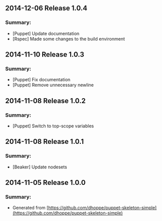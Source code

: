 ## 2014-12-06 Release 1.0.4
### Summary:
- [Puppet] Update documentation
- [Rspec] Made some changes to the build environment

## 2014-11-10 Release 1.0.3
### Summary:
- [Puppet] Fix documentation
- [Puppet] Remove unnecessary newline

## 2014-11-08 Release 1.0.2
### Summary:
- [Puppet] Switch to top-scope variables

## 2014-11-08 Release 1.0.1
### Summary:
- [Beaker] Update nodesets

## 2014-11-05 Release 1.0.0
### Summary:
- Generated from [https://github.com/dhoppe/puppet-skeleton-simple](https://github.com/dhoppe/puppet-skeleton-simple)
